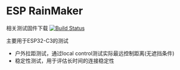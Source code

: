 # ESP RainMaker 

相关测试固件下载 [![Build Status](https://github.com/Qitas/esp-rainmaker/workflows/ci/badge.svg)](https://github.com/Qitas/esp-rainmaker/actions/workflows/ci.yml)


主要用于ESP32-C3的测试

* 户外拉距测试，通过local control测试实际最远控制距离(无遮挡条件)
* 稳定性测试，用于评估长时间的连接稳定性

 